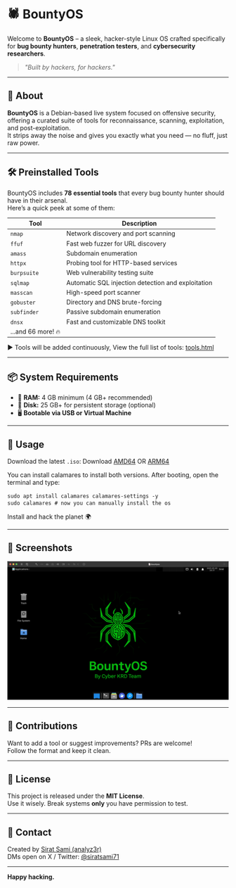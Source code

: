 # 🕷️ BountyOS

Welcome to **BountyOS** – a sleek, hacker-style Linux OS crafted specifically for **bug bounty hunters**, **penetration testers**, and **cybersecurity researchers**.

> _"Built by hackers, for hackers."_  

---

## 🚀 About

**BountyOS** is a Debian-based live system focused on offensive security, offering a curated suite of tools for reconnaissance, scanning, exploitation, and post-exploitation.  
It strips away the noise and gives you exactly what you need — no fluff, just raw power.

---

## 🛠️ Preinstalled Tools

BountyOS includes **78 essential tools** that every bug bounty hunter should have in their arsenal.  
Here’s a quick peek at some of them:

| Tool       | Description |
|------------|-------------|
| `nmap`     | Network discovery and port scanning |
| `ffuf`     | Fast web fuzzer for URL discovery |
| `amass`    | Subdomain enumeration |
| `httpx`    | Probing tool for HTTP-based services |
| `burpsuite`| Web vulnerability testing suite |
| `sqlmap`   | Automatic SQL injection detection and exploitation |
| `masscan`  | High-speed port scanner |
| `gobuster` | Directory and DNS brute-forcing |
| `subfinder`| Passive subdomain enumeration |
| `dnsx`     | Fast and customizable DNS toolkit |
| ...and 66 more! 🔥 |

▶️ Tools will be added continuously, View the full list of tools: [tools.html](https://bountyos.github.io/available-tools.html)

---

## 📦 System Requirements

- 🧠 **RAM:** 4 GB minimum (4 GB+ recommended)  
- 💽 **Disk:** 25 GB+ for persistent storage (optional)  
- 🖥️ **Bootable via USB or Virtual Machine**

---

## 🧪 Usage
Download the latest `.iso`: Download [AMD64](https://drive.google.com/file/d/1BEiyJvMbzdhmgfITOsV_Qi8YnLqR833K/view?usp=sharing) OR [ARM64](https://drive.google.com/file/d/1MX3Gqd1M3dkVkM28hTrA8OwANgcdjAFD/view?usp=sharing)

You can install calamares to install both versions.
After booting, open the terminal and type:
```
sudo apt install calamares calamares-settings -y
sudo calamares # now you can manually install the os
```
Install and hack the planet 🌍

---

## 👾 Screenshots

<p align="center">
  <img src="screenshots/bountyos-desktop.png" width="600" alt="BountyOS Desktop Screenshot">
</p>

---

## 🤝 Contributions

Want to add a tool or suggest improvements? PRs are welcome!  
Follow the format and keep it clean.

---

## 📜 License

This project is released under the **MIT License**.  
Use it wisely. Break systems **only** you have permission to test.

---

## 💬 Contact

Created by [Sirat Sami (analyz3r)](https://github.com/siratsami)  
DMs open on X / Twitter: [@siratsami71](https://twitter.com/siratsami71)

---

**Happy hacking.**

